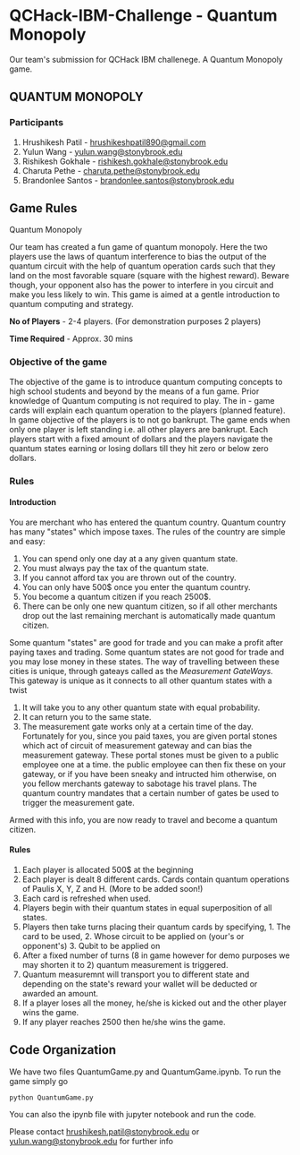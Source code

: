 # QCHack-IBM-Challenge - Quantum Monopoly
Our team's submission for QCHack IBM challenege. A Quantum Monopoly game.

## QUANTUM MONOPOLY

### Participants
1. Hrushikesh Patil - hrushikeshpatil890@gmail.com
2. Yulun Wang - yulun.wang@stonybrook.edu
3. Rishikesh Gokhale - rishikesh.gokhale@stonybrook.edu
4. Charuta Pethe - charuta.pethe@stonybrook.edu
5. Brandonlee Santos - brandonlee.santos@stonybrook.edu

## Game Rules
Quantum Monopoly

Our team has created a fun game of quantum monopoly. 
Here the two players use the laws of quantum interference to bias the output of the quantum circuit with the help of quantum operation cards such that they land on the most favorable square (square with the highest reward). 
Beware though, your opponent also has the power to interfere in you circuit and make you less likely to win. 
This game is aimed at a gentle introduction to quantum computing and strategy.

**No of Players** - 2-4 players. (For demonstration purposes 2 players)

**Time Required** - Approx. 30 mins

### Objective of the game

The objective of the game is to introduce quantum computing concepts to high school students and beyond by the means of a fun game.
Prior knowledge of Quantum computing is not required to play. The in - game cards will explain each quantum operation to the players (planned feature).
In game objective of the players is to not go bankrupt. The game ends when only one player is left standing i.e. all other players are bankrupt.
Each players start with a fixed amount of dollars and the players navigate the quantum states earning or losing dollars till they hit zero or below zero dollars.

### Rules
#### Introduction
You are merchant who has entered the quantum country. Quantum country has many "states" which impose taxes. The rules of the country are simple and easy:

1. You can spend only one day at a any given quantum state.
2. You must always pay the tax of the quantum state.
3. If you cannot afford tax you are thrown out of the country.
4. You can only have 500$ once you enter the quantum country.
5. You become a quantum citizen if you reach 2500$.
6. There can be only one new quantum citizen, so if all other merchants drop out the last remaining merchant is automatically made quantum citizen.

Some quantum "states" are good for trade and you can make a profit after paying taxes and trading. Some quantum states are not good for trade and you may lose money in these states. The way of travelling between these cities is unique, through gateays called as the *Measurement GateWays*. This gateway is unique as it connects to all other quantum states with a twist
1. It will take you to any other quantum state with equal probability.
2. It can return you to the same state.
3. The measurement gate works only at a certain time of the day.
Fortunately for you, since you paid taxes, you are given portal stones which act of circuit of measurement gateway and can bias the measurement gateway. These portal stones must be given to a public employee one at a time. the public employee can then fix these on your gateway, or if you have been sneaky and intructed him otherwise, on you fellow merchants gateway to sabotage his travel plans. The quantum country mandates that a certain number of gates be used to trigger the measurement gate.

Armed with this info, you are now ready to travel and become a quantum citizen.
#### Rules
1. Each player is allocated 500$ at the beginning
2. Each player is dealt 8 different cards. Cards contain quantum operations of Paulis X, Y, Z and H. (More to be added soon!)
3. Each card is refreshed when used.
4. Players begin with their quantum states in equal superposition of all states.
5. Players then take turns placing their quantum cards by specifying, 1. The card to be used, 2. Whose circuit to be applied on (your's or opponent's) 3. Qubit to be applied on
6. After a fixed number of turns (8 in game however for demo purposes we may shorten it to 2) quantum measurement is triggered.
7. Quantum measuremnt will transport you to different state and depending on the state's reward your wallet will be deducted or awarded an amount.
8. If a player loses all the money, he/she is kicked out and the other player wins the game.
9. If any player reaches 2500 then he/she wins the game.

## Code Organization
We have two files QuantumGame.py and QuantumGame.ipynb. To run the game simply go 
```
python QuantumGame.py
```
You can also the ipynb file with jupyter notebook and run the code.

Please contact hrushikesh.patil@stonybrook.edu or yulun.wang@stonybrook.edu for further info
